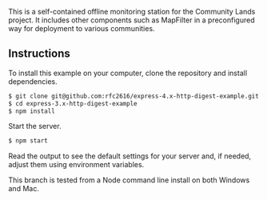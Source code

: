 This is a self-contained offline monitoring station for the Community Lands
project. It includes other components such as MapFilter in a preconfigured
way for deployment to various communities.

## Instructions

To install this example on your computer, clone the repository and install
dependencies.

```bash
$ git clone git@github.com:rfc2616/express-4.x-http-digest-example.git
$ cd express-3.x-http-digest-example
$ npm install
```

Start the server.

```bash
$ npm start
```

Read the output to see the default settings for your server and, if needed,
adjust them using environment variables.

This branch is tested from a Node command line install on both Windows and
Mac.
